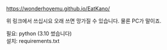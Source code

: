 https://wonderhoyemu.github.io/EatKano/

위 링크에서 쓰십시요
오래 쓰면 망가질 수 있습니다. 물론 PC가 말이죠.

필요: python (3.10 썼습니다)</br>
설치: requirements.txt
